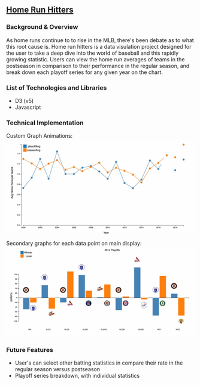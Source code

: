 ## [Home Run Hitters](https://homers-smith.herokuapp.com)

### Background & Overview

As home runs continue to to rise in the MLB, there's been debate as to what this root cause is. Home run hitters is a data
visulation project designed for the user to take a deep dive into the world of baseball and this rapidly growing statistic.
Users can view the home run averages of teams in the postseason in comparison to their performance in the regular season, and
break down each playoff series for any given year on the chart. 

### List of Technologies and Libraries
 * D3 (v5)
 * Javascript
 
### Technical Implementation

Custom Graph Animations:
![](images/maingraph.gif)

Secondary graphs for each data point on main display:
![](images/bargraph.jpg)

### Future Features
  * User's can select other batting statistics in compare their rate in the regular season versus postseason
  * Playoff series breakdown, with individual statistics
